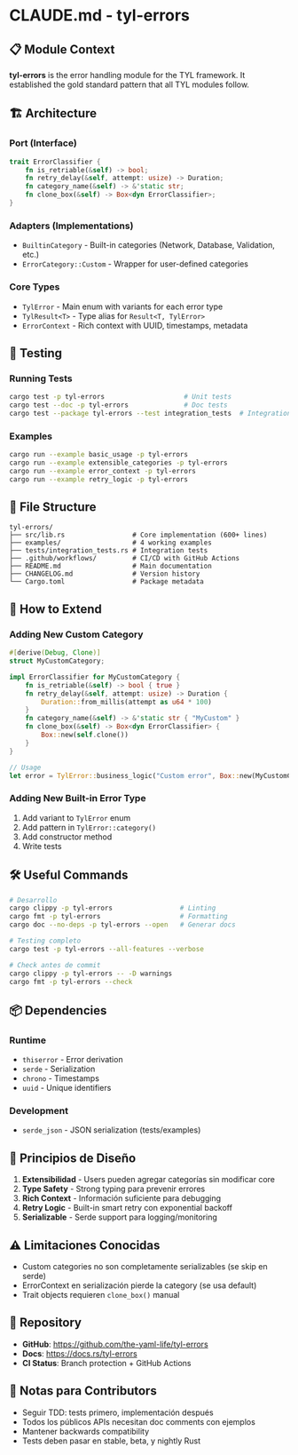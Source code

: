 # CLAUDE.md - tyl-errors

## 📋 **Module Context**

**tyl-errors** is the error handling module for the TYL framework. It established the gold standard pattern that all TYL modules follow.

## 🏗️ **Architecture**

### **Port (Interface)**
```rust
trait ErrorClassifier {
    fn is_retriable(&self) -> bool;
    fn retry_delay(&self, attempt: usize) -> Duration;
    fn category_name(&self) -> &'static str;
    fn clone_box(&self) -> Box<dyn ErrorClassifier>;
}
```

### **Adapters (Implementations)**
- `BuiltinCategory` - Built-in categories (Network, Database, Validation, etc.)
- `ErrorCategory::Custom` - Wrapper for user-defined categories

### **Core Types**
- `TylError` - Main enum with variants for each error type
- `TylResult<T>` - Type alias for `Result<T, TylError>`
- `ErrorContext` - Rich context with UUID, timestamps, metadata

## 🧪 **Testing**

### **Running Tests**
```bash
cargo test -p tyl-errors                    # Unit tests
cargo test --doc -p tyl-errors              # Doc tests
cargo test --package tyl-errors --test integration_tests  # Integration tests
```

### **Examples**
```bash
cargo run --example basic_usage -p tyl-errors
cargo run --example extensible_categories -p tyl-errors
cargo run --example error_context -p tyl-errors
cargo run --example retry_logic -p tyl-errors
```

## 📂 **File Structure**

```
tyl-errors/
├── src/lib.rs                 # Core implementation (600+ lines)
├── examples/                  # 4 working examples
├── tests/integration_tests.rs # Integration tests
├── .github/workflows/         # CI/CD with GitHub Actions
├── README.md                  # Main documentation
├── CHANGELOG.md               # Version history
└── Cargo.toml                 # Package metadata
```

## 🔧 **How to Extend**

### **Adding New Custom Category**
```rust
#[derive(Debug, Clone)]
struct MyCustomCategory;

impl ErrorClassifier for MyCustomCategory {
    fn is_retriable(&self) -> bool { true }
    fn retry_delay(&self, attempt: usize) -> Duration {
        Duration::from_millis(attempt as u64 * 100)
    }
    fn category_name(&self) -> &'static str { "MyCustom" }
    fn clone_box(&self) -> Box<dyn ErrorClassifier> {
        Box::new(self.clone())
    }
}

// Usage
let error = TylError::business_logic("Custom error", Box::new(MyCustomCategory));
```

### **Adding New Built-in Error Type**
1. Add variant to `TylError` enum
2. Add pattern in `TylError::category()`
3. Add constructor method
4. Write tests

## 🛠️ **Useful Commands**

```bash
# Desarrollo
cargo clippy -p tyl-errors                 # Linting
cargo fmt -p tyl-errors                    # Formatting
cargo doc --no-deps -p tyl-errors --open   # Generar docs

# Testing completo
cargo test -p tyl-errors --all-features --verbose

# Check antes de commit
cargo clippy -p tyl-errors -- -D warnings
cargo fmt -p tyl-errors --check
```

## 📦 **Dependencies**

### **Runtime**
- `thiserror` - Error derivation
- `serde` - Serialization
- `chrono` - Timestamps
- `uuid` - Unique identifiers

### **Development**
- `serde_json` - JSON serialization (tests/examples)

## 🎯 **Principios de Diseño**

1. **Extensibilidad** - Users pueden agregar categorías sin modificar core
2. **Type Safety** - Strong typing para prevenir errores
3. **Rich Context** - Información suficiente para debugging
4. **Retry Logic** - Built-in smart retry con exponential backoff
5. **Serializable** - Serde support para logging/monitoring

## ⚠️ **Limitaciones Conocidas**

- Custom categories no son completamente serializables (se skip en serde)
- ErrorContext en serialización pierde la category (se usa default)
- Trait objects requieren `clone_box()` manual

## 🔗 **Repository**

- **GitHub**: https://github.com/the-yaml-life/tyl-errors
- **Docs**: https://docs.rs/tyl-errors
- **CI Status**: Branch protection + GitHub Actions

## 📝 **Notas para Contributors**

- Seguir TDD: tests primero, implementación después
- Todos los públicos APIs necesitan doc comments con ejemplos
- Mantener backwards compatibility
- Tests deben pasar en stable, beta, y nightly Rust